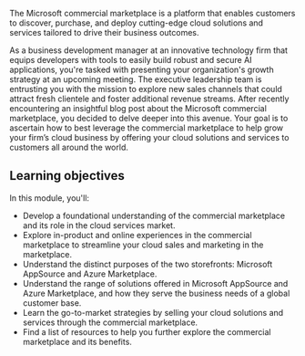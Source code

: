 The Microsoft commercial marketplace is a platform that enables customers to discover, purchase, and deploy cutting-edge cloud solutions and services tailored to drive their business outcomes.

As a business development manager at an innovative technology firm that equips developers with tools to easily build robust and secure AI applications, you're tasked with presenting your organization's growth strategy at an upcoming meeting. The executive leadership team is entrusting you with the mission to explore new sales channels that could attract fresh clientele and foster additional revenue streams. After recently encountering an insightful blog post about the Microsoft commercial marketplace, you decided to delve deeper into this avenue. Your goal is to ascertain how to best leverage the commercial marketplace to help grow your firm’s cloud business by offering your cloud solutions and services to customers all around the world.

## Learning objectives

In this module, you'll:

- Develop a foundational understanding of the commercial marketplace and its role in the cloud services market.
- Explore in-product and online experiences in the commercial marketplace to streamline your cloud sales and marketing in the marketplace.
- Understand the distinct purposes of the two storefronts: Microsoft AppSource and Azure Marketplace.
- Understand the range of solutions offered in Microsoft AppSource and Azure Marketplace, and how they serve the business needs of a global customer base.
- Learn the go-to-market strategies by selling your cloud solutions and services through the commercial marketplace.
- Find a list of resources to help you further explore the commercial marketplace and its benefits.